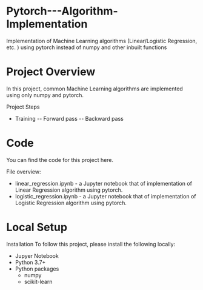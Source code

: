 # Pytorch---Algorithm-Implementation
Implementation of Machine Learning algorithms (Linear/Logistic Regression, etc. ) using pytorch instead of numpy and other inbuilt functions

# Project Overview
In this project, common Machine Learning algorithms are implemented using only numpy and pytorch.

Project Steps
- Training
-- Forward pass
-- Backward pass

# Code
You can find the code for this project here.

File overview:
  - linear_regression.ipynb - a Jupyter notebook that of implementation of Linear Regression algorithm using pytorch.
  - logistic_regression.ipynb - a Jupyter notebook that of implementation of Logistic Regression algorithm using pytorch.

# Local Setup
Installation
To follow this project, please install the following locally:

- Jupyer Notebook
- Python 3.7+
- Python packages
  - numpy
  - scikit-learn
